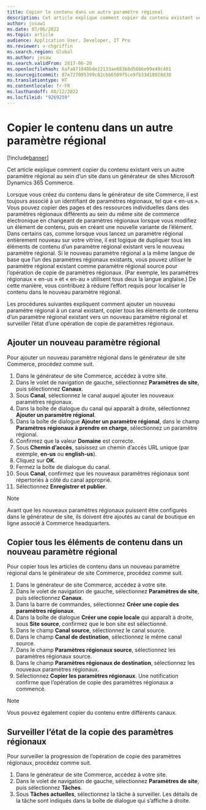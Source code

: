 ```yaml
---
title: Copier le contenu dans un autre paramètre régional
description: Cet article explique comment copier du contenu existant vers un autre paramètre régional au sein d’un site dans un générateur de sites Microsoft Dynamics 365 Commerce.
author: josaw1
ms.date: 07/06/2022
ms.topic: article
audience: Application User, Developer, IT Pro
ms.reviewer: v-chgriffin
ms.search.region: Global
ms.author: josaw
ms.search.validFrom: 2017-06-20
ms.openlocfilehash: 6afa871048bde22133ae083b8d56b6e99e49c401
ms.sourcegitcommit: 87e727005399c82cbb6509f5ce9fb33d18928d30
ms.translationtype: HT
ms.contentlocale: fr-FR
ms.lasthandoff: 08/12/2022
ms.locfileid: "9269259"
---
```

# <a name="copy-content-to-another-locale"></a>Copier le contenu dans un autre paramètre régional

[!include[banner](../includes/banner.md)]

Cet article explique comment copier du contenu existant vers un autre paramètre régional au sein d’un site dans un générateur de sites Microsoft Dynamics 365 Commerce.

Lorsque vous créez du contenu dans le générateur de site Commerce, il est toujours associé à un identifiant de paramètres régionaux, tel que « en-us ». Vous pouvez copier des pages et des ressources individuelles dans des paramètres régionaux différents au sein du même site de commerce électronique en changeant de paramètres régionaux lorsque vous modifiez un élément de contenu, puis en créant une nouvelle variante de l’élément. Dans certains cas, comme lorsque vous lancez un paramètre régional entièrement nouveau sur votre vitrine, il est logique de dupliquer tous les éléments de contenu d’un paramètre régional existant vers le nouveau paramètre régional. Si le nouveau paramètre régional a la même langue de base que l’un des paramètres régionaux existants, vous pouvez utiliser le paramètre régional existant comme paramètre régional source pour l’opération de copie de paramètres régionaux. (Par exemple, les paramètres régionaux « en-us » et « en-au » utilisent tous deux la langue anglaise.) De cette manière, vous contribuez à réduire l’effort requis pour localiser le contenu dans le nouveau paramètre régional.

Les procédures suivantes expliquent comment ajouter un nouveau paramètre régional à un canal existant, copier tous les éléments de contenu d’un paramètre régional existant vers un nouveau paramètre régional et surveiller l’état d’une opération de copie de paramètres régionaux.

## <a name="add-a-new-locale"></a>Ajouter un nouveau paramètre régional

Pour ajouter un nouveau paramètre régional dans le générateur de site Commerce, procédez comme suit.

1. Dans le générateur de site Commerce, accédez à votre site.
1. Dans le volet de navigation de gauche, sélectionnez **Paramètres de site**, puis sélectionnez **Canaux**.
1. Sous **Canal**, sélectionnez le canal auquel ajouter les nouveaux paramètres régionaux.
1. Dans la boîte de dialogue du canal qui apparaît à droite, sélectionnez **Ajouter un paramètre régional**.
1. Dans la boîte de dialogue **Ajouter un paramètre régional**, dans le champ **Paramètres régionaux à prendre en charge**, sélectionnez un paramètre régional.
1. Confirmez que la valeur **Domaine** est correcte.
1. Sous **Chemin d’accès**, saisissez un chemin d’accès URL unique (par exemple, **en-us** ou **english-us**).
1. Cliquez sur **OK**.
1. Fermez la boîte de dialogue du canal.
1. Sous **Canal**, confirmez que les nouveaux paramètres régionaux sont répertoriés à côté du canal approprié.
1. Sélectionnez **Enregistrer et publier**.

> [!NOTE]
> Avant que les nouveaux paramètres régionaux puissent être configurés dans le générateur de site, ils doivent être ajoutés au canal de boutique en ligne associé à Commerce headquarters.

## <a name="copy-all-content-items-to-a-new-locale"></a>Copier tous les éléments de contenu dans un nouveau paramètre régional

Pour copier tous les articles de contenu dans un nouveau paramètre régional dans le générateur de site Commerce, procédez comme suit.

1. Dans le générateur de site Commerce, accédez à votre site.
1. Dans le volet de navigation de gauche, sélectionnez **Paramètres de site**, puis sélectionnez **Canaux**.
1. Dans la barre de commandes, sélectionnez **Créer une copie des paramètres régionaux**.
1. Dans la boîte de dialogue **Créer une copie locale** qui apparaît à droite, sous **Site source**, confirmez que le bon site est sélectionné.
1. Dans le champ **Canal source**, sélectionnez le canal source.
1. Dans le champ **Canal de destination**, sélectionnez le même canal source.
1. Dans le champ **Paramètres régionaux source**, sélectionnez les paramètres régionaux source.
1. Dans le champ **Paramètres régionaux de destination**, sélectionnez les nouveaux paramètres régionaux.
1. Sélectionnez **Copier les paramètres régionaux**. Une notification confirme que l’opération de copie des paramètres régionaux a commencé.

> [!NOTE]
> Vous pouvez également copier du contenu entre différents canaux.

## <a name="monitor-the-status-of-the-locale-copy"></a>Surveiller l’état de la copie des paramètres régionaux

Pour surveiller la progression de l’opération de copie des paramètres régionaux, procédez comme suit.

1. Dans le générateur de site Commerce, accédez à votre site.
1. Dans le volet de navigation de gauche, sélectionnez **Paramètres de site**, puis sélectionnez **Tâches**.
1. Sous **Tâches actuelles**, sélectionnez la tâche à surveiller. Les détails de la tâche sont indiqués dans la boîte de dialogue qui s’affiche à droite.
